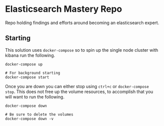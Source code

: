 Elasticsearch Mastery Repo
=============================================

Repo holding findings and efforts around becoming an elasticsearch expert.

## Starting

This solution uses `docker-compose` so to spin up the single node cluster with kibana run the following.

    docker-compose up

    # For background starting
    docker-compose start

Once you are down you can either stop using `ctrl+c` or `docker-compose stop`.  This does not free up the
volume resources, to accomplish that you will want to run the following.

    docker-compose down

    # Be sure to delete the volumes
    docker-compose down -v

